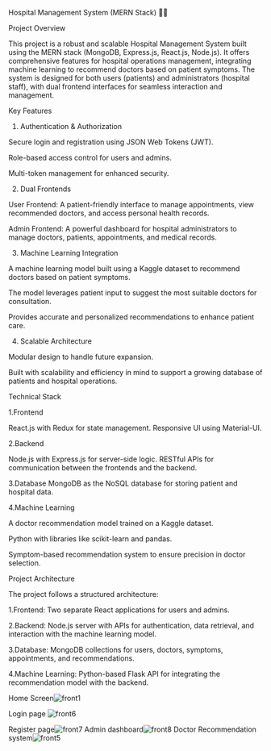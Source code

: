 Hospital Management System (MERN Stack) 🏥🚀

Project Overview

This project is a robust and scalable Hospital Management System built using the MERN stack (MongoDB, Express.js, React.js, Node.js). It offers comprehensive features for hospital operations management, integrating machine learning to recommend doctors based on patient symptoms. The system is designed for both users (patients) and administrators (hospital staff), with dual frontend interfaces for seamless interaction and management.

Key Features

1. Authentication & Authorization

Secure login and registration using JSON Web Tokens (JWT).

Role-based access control for users and admins.

Multi-token management for enhanced security.

2. Dual Frontends

User Frontend: A patient-friendly interface to manage appointments, view recommended doctors, and access personal health records.

Admin Frontend: A powerful dashboard for hospital administrators to manage doctors, patients, appointments, and medical records.

3. Machine Learning Integration

A machine learning model built using a Kaggle dataset to recommend doctors based on patient symptoms.

The model leverages patient input to suggest the most suitable doctors for consultation.

Provides accurate and personalized recommendations to enhance patient care.

4. Scalable Architecture

Modular design to handle future expansion.

Built with scalability and efficiency in mind to support a growing database of patients and hospital operations.


Technical Stack

1.Frontend

React.js with Redux for state management.
Responsive UI using Material-UI.

2.Backend

Node.js with Express.js for server-side logic.
RESTful APIs for communication between the frontends and the backend.

3.Database
MongoDB as the NoSQL database for storing patient and hospital data.

4.Machine Learning

A doctor recommendation model trained on a Kaggle dataset.

Python with libraries like scikit-learn and pandas.

Symptom-based recommendation system to ensure precision in doctor selection.


Project Architecture

The project follows a structured architecture:

1.Frontend: Two separate React applications for users and admins.

2.Backend: Node.js server with APIs for authentication, data retrieval, and interaction with the machine learning model.

3.Database: MongoDB collections for users, doctors, symptoms, appointments, and recommendations.

4.Machine Learning: Python-based Flask API for integrating the recommendation model with the backend.

Home Screen![front1](https://github.com/user-attachments/assets/0842f1b3-11f8-4cbb-a683-290395f68259)

Login page 
![front6](https://github.com/user-attachments/assets/7bcbf45a-42f0-4c6e-a83c-eee17a32dd02)

Register page![front7](https://github.com/user-attachments/assets/47bd7075-efdb-4d23-ad86-cdd180b699da)
Admin dashboard![front8](https://github.com/user-attachments/assets/0f902eea-0909-4bf7-9e8e-774ee4ad930b)
Doctor Recommendation system![front5](https://github.com/user-attachments/assets/355f3638-1d10-4995-8a77-e5f9314d7969)
